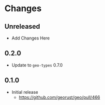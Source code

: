 # Changes

## Unreleased

* Add Changes Here

## 0.2.0

* Update to `geo-types` 0.7.0

## 0.1.0

* Initial release
  * <https://github.com/georust/geo/pull/466>
